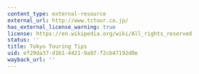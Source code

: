 ```yaml
---
content_type: external-resource
external_url: http://www.tctour.co.jp/
has_external_license_warning: true
license: https://en.wikipedia.org/wiki/All_rights_reserved
status: ''
title: Tokyo Touring Tips
uid: ef29da37-d1b1-4421-9a97-f2cb47192d0e
wayback_url: ''
---
```

